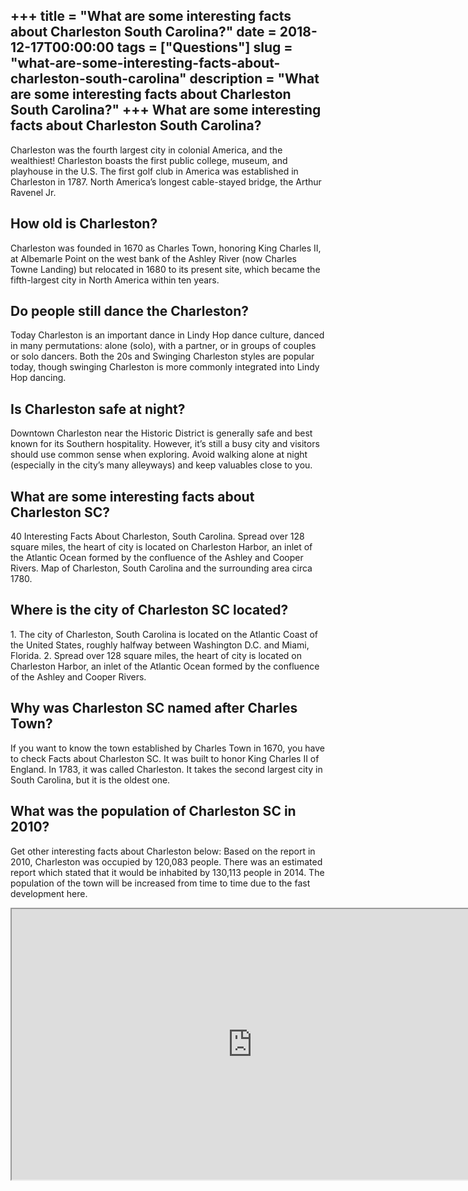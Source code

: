 +++
title = "What are some interesting facts about Charleston South Carolina?"
date = 2018-12-17T00:00:00
tags = ["Questions"]
slug = "what-are-some-interesting-facts-about-charleston-south-carolina"
description = "What are some interesting facts about Charleston South Carolina?"
+++
What are some interesting facts about Charleston South Carolina?
----------------------------------------------------------------

Charleston was the fourth largest city in colonial America, and the wealthiest! Charleston boasts the first public college, museum, and playhouse in the U.S. The first golf club in America was established in Charleston in 1787. North America’s longest cable-stayed bridge, the Arthur Ravenel Jr.

How old is Charleston?
----------------------

Charleston was founded in 1670 as Charles Town, honoring King Charles II, at Albemarle Point on the west bank of the Ashley River (now Charles Towne Landing) but relocated in 1680 to its present site, which became the fifth-largest city in North America within ten years.

Do people still dance the Charleston?
-------------------------------------

Today Charleston is an important dance in Lindy Hop dance culture, danced in many permutations: alone (solo), with a partner, or in groups of couples or solo dancers. Both the 20s and Swinging Charleston styles are popular today, though swinging Charleston is more commonly integrated into Lindy Hop dancing.

Is Charleston safe at night?
----------------------------

Downtown Charleston near the Historic District is generally safe and best known for its Southern hospitality. However, it’s still a busy city and visitors should use common sense when exploring. Avoid walking alone at night (especially in the city’s many alleyways) and keep valuables close to you.

What are some interesting facts about Charleston SC?
----------------------------------------------------

40 Interesting Facts About Charleston, South Carolina. Spread over 128 square miles, the heart of city is located on Charleston Harbor, an inlet of the Atlantic Ocean formed by the confluence of the Ashley and Cooper Rivers. Map of Charleston, South Carolina and the surrounding area circa 1780.

Where is the city of Charleston SC located?
-------------------------------------------

1\. The city of Charleston, South Carolina is located on the Atlantic Coast of the United States, roughly halfway between Washington D.C. and Miami, Florida. 2. Spread over 128 square miles, the heart of city is located on Charleston Harbor, an inlet of the Atlantic Ocean formed by the confluence of the Ashley and Cooper Rivers.

Why was Charleston SC named after Charles Town?
-----------------------------------------------

If you want to know the town established by Charles Town in 1670, you have to check Facts about Charleston SC. It was built to honor King Charles II of England. In 1783, it was called Charleston. It takes the second largest city in South Carolina, but it is the oldest one.

What was the population of Charleston SC in 2010?
-------------------------------------------------

Get other interesting facts about Charleston below: Based on the report in 2010, Charleston was occupied by 120,083 people. There was an estimated report which stated that it would be inhabited by 130,113 people in 2014. The population of the town will be increased from time to time due to the fast development here.

<iframe allow="accelerometer; autoplay; clipboard-write; encrypted-media; gyroscope; picture-in-picture" allowfullscreen="" class="__youtube_prefs__  epyt-is-override  no-lazyload" data-no-lazy="1" data-origheight="433" data-origwidth="770" data-skipgform_ajax_framebjll="" height="433" id="_ytid_90156" loading="lazy" src="https://www.youtube.com/embed/1TV3YLAq56s?enablejsapi=1&autoplay=0&cc_load_policy=0&cc_lang_pref=&iv_load_policy=1&loop=0&modestbranding=0&rel=1&fs=1&playsinline=0&autohide=2&theme=dark&color=red&controls=1&" title="YouTube player" width="770"></iframe>